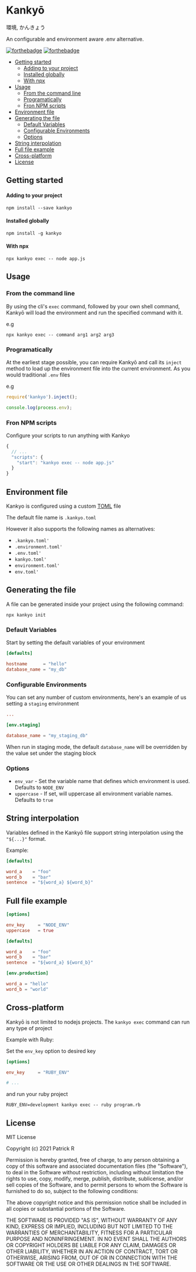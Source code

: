 # Kankyō

環境, かんきょう

An configurable and environment aware .env alternative.

[![forthebadge](https://forthebadge.com/images/badges/check-it-out.svg)](https://forthebadge.com)
[![forthebadge](https://forthebadge.com/images/badges/uses-js.svg)](https://forthebadge.com)

<!-- START doctoc generated TOC please keep comment here to allow auto update -->
<!-- DON'T EDIT THIS SECTION, INSTEAD RE-RUN doctoc TO UPDATE -->

- [Getting started](#getting-started)
    - [Adding to your project](#adding-to-your-project)
    - [Installed globally](#installed-globally)
    - [With npx](#with-npx)
- [Usage](#usage)
  - [From the command line](#from-the-command-line)
  - [Programatically](#programatically)
  - [Fron NPM scripts](#fron-npm-scripts)
- [Environment file](#environment-file)
- [Generating the file](#generating-the-file)
  - [Default Variables](#default-variables)
  - [Configurable Environments](#configurable-environments)
  - [Options](#options)
- [String interpolation](#string-interpolation)
- [Full file example](#full-file-example)
- [Cross-platform](#cross-platform)
- [License](#license)

<!-- END doctoc generated TOC please keep comment here to allow auto update -->

## Getting started

#### Adding to your project

`npm install --save kankyo`

#### Installed globally

`npm install -g kankyo`

#### With npx

`npx kankyo exec -- node app.js`

## Usage

### From the command line

By using the cli's `exec` command, followed by your own shell command, Kankyō will load the environment and run the specified command with it.

e.g

`npx kankyo exec -- command arg1 arg2 arg3`

### Programatically

At the earliest stage possible, you can require Kankyō and call its `inject` method to load up the environment file into the current environment. As you would traditional `.env` files

e.g

```javascript
require('kankyo').inject();

console.log(process.env);
```

### Fron NPM scripts

Configure your scripts to run anything with Kankyo

```javascript
{
  // ...
  "scripts": {
    "start": "kankyo exec -- node app.js"
  }
}
```

## Environment file

Kankyo is configured using a custom [TOML](https://toml.io) file

The default file name is `.kankyo.toml`

However it also supports the following names as alternatives:

- `.kankyo.toml'`
- `.environment.toml'`
- `.env.toml'`
- `kankyo.toml'`
- `environment.toml'`
- `env.toml'`

## Generating the file

A file can be generated inside your project using the following command:

`npx kankyo init`

### Default Variables

Start by setting the default variables of your environment

```toml
[defaults]

hostname      = "hello"
database_name = "my_db"
```

### Configurable Environments

You can set any number of custom environments, here's an example of us setting a `staging` environment

```toml
...

[env.staging]

database_name = "my_staging_db"
```

When run in staging mode, the default `database_name` will be overridden by the value set under the staging block

### Options

* `env_var` - Set the variable name that defines which environment is used. Defaults to `NODE_ENV`
* `uppercase` - If set, will uppercase all environment variable names. Defaults to `true`

## String interpolation

Variables defined in the Kankyō file support string interpolation using the `"${...}"` format.

Example:

```toml
[defaults]

word_a    = "foo"
word_b    = "bar"
sentence  = "${word_a} ${word_b}"
```
## Full file example

```toml
[options]

env_key     = "NODE_ENV"
uppercase   = true

[defaults]

word_a    = "foo"
word_b    = "bar"
sentence  = "${word_a} ${word_b}"

[env.production]

word_a = "hello"
word_b = "world"
```

## Cross-platform

Kankyō is not limited to nodejs projects. The `kankyo exec` command can run any type of project

Example with Ruby:

Set the `env_key` option to desired key

```toml
[options]

env_key     = "RUBY_ENV"

# ...
```

and run your ruby project

`RUBY_ENV=development kankyo exec -- ruby program.rb`

## License

MIT License

Copyright (c) 2021 Patrick R

Permission is hereby granted, free of charge, to any person obtaining a copy
of this software and associated documentation files (the "Software"), to deal
in the Software without restriction, including without limitation the rights
to use, copy, modify, merge, publish, distribute, sublicense, and/or sell
copies of the Software, and to permit persons to whom the Software is
furnished to do so, subject to the following conditions:

The above copyright notice and this permission notice shall be included in all
copies or substantial portions of the Software.

THE SOFTWARE IS PROVIDED "AS IS", WITHOUT WARRANTY OF ANY KIND, EXPRESS OR
IMPLIED, INCLUDING BUT NOT LIMITED TO THE WARRANTIES OF MERCHANTABILITY,
FITNESS FOR A PARTICULAR PURPOSE AND NONINFRINGEMENT. IN NO EVENT SHALL THE
AUTHORS OR COPYRIGHT HOLDERS BE LIABLE FOR ANY CLAIM, DAMAGES OR OTHER
LIABILITY, WHETHER IN AN ACTION OF CONTRACT, TORT OR OTHERWISE, ARISING FROM,
OUT OF OR IN CONNECTION WITH THE SOFTWARE OR THE USE OR OTHER DEALINGS IN THE
SOFTWARE.
